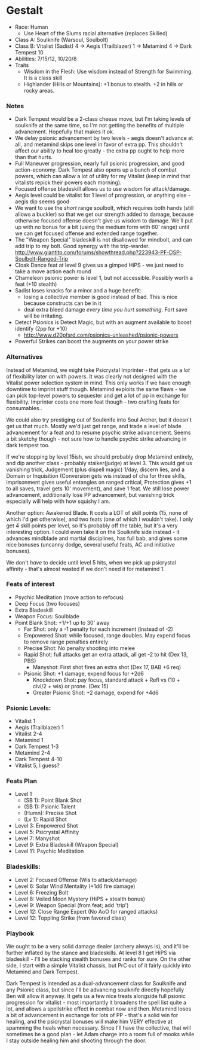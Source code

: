 # Gestalt

* Race: Human
  - Use Heart of the Slums racial alternative (replaces Skilled)
* Class A: Soulknife (Warsoul, Soulbolt)
* Class B: Vitalist (Sadist) 4 -> Aegis (Trailblazer) 1 -> Metamind 4 -> Dark Tempest 10
* Abilities: 7/15/12, 10/20/8
* Traits
  - Wisdom in the Flesh: Use wisdom instead of Strength for Swimming. It is a class skill
  - Highlander (Hills or Mountains): +1 bonus to stealth. +2 in hills or rocky areas.

### Notes
* Dark Tempest would be a 2-class cheese move, but I'm taking levels of soulknife at the same time,
  so I'm not getting the benefits of multiple advancment. Hopefully that makes it ok.
* We delay psionic advancement by two levels - aegis doesn't advance at all, and metamind skips
  one level in favor of extra pp. This shouldn't affect our ability to heal too greatly - the extra
  pp ought to help more than that hurts.
* Full Maneuver progression, nearly full psionic progression, and good action-economy. Dark Tempest
  also opens up a bunch of combat powers, which can allow a lot of utility for my Vitalist (keep in
  mind that vitalists repick their powers each morning).
* Focused offense bladeskill allows us to use wisdom for attack/damage.
* Aegis level could be vitalist for 1 level of progression, or anything else - aegis dip seems good
* We want to use the *short* range soulbolt, which requires both hands (still allows a buckler)
  so that we get our strength added to damage, because otherwise focused offense doesn't give us
  wisdom to damage. We'll put up with no bonus for a bit (using the medium form with 60' range)
  until we can get focused offense and extended range together.
* The "Weapon Special" bladeskill is not disallowed for mindbolt, and can add trip to my bolt. Good
  synergy with the trip-warder. http://www.giantitp.com/forums/showthread.php?223943-PF-DSP-Soulbolt-Ranged-Trip
* Cloak Dance feat at level 9 gives us a gimped HiPS - we just need to take a move action each round
* Chameleon psionic power is level 1, but not accessible. Possibly worth a feat (+10 stealth)
* Sadist loses knacks for a minor and a huge benefit:
  - losing a collective member is good instead of bad. This is nice because constructs can be in it
  - deal extra bleed damage *every time you hurt something*. Fort save will be irritating.
* Detect Psionics is Detect Magic, but with an augment available to boost identify (2pp for +10)
  - http://www.d20pfsrd.com/psionics-unleashed/psionic-powers
* Powerful Strikes can boost the augments on your power strike

### Alternatives

Instead of Metamind, we might take Psicrystal Imprinter - that gets us a *lot* of flexibility
later on with powers. It was clearly not designed with the Vitalist power selection system in
mind. This only works if we have enough downtime to imprint stuff though. Metamind exploits the
same flaws - we can pick top-level powers to sequester and get a lot of pp in exchange for
flexibility. Imprinter costs one more feat though - two crafting feats for consumables..

We could also try prestiging out of Soulknife into Soul Archer, but it doesn't get us that much.
Mostly we'd just get range, and trade a level of blade advancement for a feat and to resume
psychic strike advancement. Seems a bit sketchy though - not sure how to handle psychic strike
advancing in dark tempest too.

If we're stopping by level 15ish, we should probably drop Metamind entirely, and dip another
class - probably stalker(judge) at level 3. This would get us vanishing trick, Judgement (plus
dispell magic) 1/day, discern lies, and a Domain or Inquisition (Conversion gets wis instead of
cha for three skills, imprisonment gives useful entangles on ranged critical, Protection gives +1
to all saves, travel gets 10' movement), and save 1 feat. We still lose power advancement,
additionally lose PP advancement, but vanishing trick especially will help with how squishy I am.

Another option: Awakened Blade. It costs a LOT of skill points (15, none of which I'd get otherwise),
and two feats (one of which I wouldn't take). I only get 4 skill points per level, so it's probably
off the table, but it's a very interesting option. I could even take it on the Soulknife side
instead - it advances mindblade and martial disciplines, has full bab, and gives some nice bonuses
(uncanny dodge, several useful feats, AC and initiative bonuses).

We don't *have* to decide until level 5 hits, when we pick up psicrystal affinity - that's almost
wasted if we don't need it for metamind 1.

### Feats of interest
* Psychic Meditation (move action to refocus)
* Deep Focus (two focuses)
* Extra Bladeskill
* Weapon Focus: Soulblade
* Point Blank Shot: +1/+1 up to 30' away
  * Far Shot: only a -1 penalty for each increment (instead of -2)
  * Empowered Shot: while focused, range doubles. May expend focus to remove range penalties entirely
  * Precise Shot: No penalty shooting into melee
  * Rapid Shot: full attacks get an extra attack, all get -2 to hit (Dex 13, PBS)
    * Manyshot: First shot fires an extra shot (Dex 17, BAB +6 req)
  * Psionic Shot: +1 damage, expend focus for +2d6
    * Knockdown Shot: pay focus, standard attack + Refl vs (10 + clvl/2 + wis) or prone. (Dex 15)
    * Greater Psionic Shot: +2 damage, expend for +4d6

### Psionic Levels:
* Vitalist 1
* Aegis (Trailblazer) 1
* Vitalist 2-4
* Metamind 1
* Dark Tempest 1-3
* Metamind 2-4
* Dark Tempest 4-10
* Vitalist 5, I guess?

### Feats Plan
* Level 1
  - (SB 1): Point Blank Shot
  - (SB 1): Psionic Talent
  - (Humn): Precise Shot
  - (Lv 1): Rapid Shot
* Level 3: Empowered Shot
* Level 5: Psicrystal Affinity
* Level 7: Manyshot
* Level 9: Extra Bladeskill (Weapon Special)
* Level 11: Psychic Meditation

### Bladeskills:
* Level 2: Focused Offense (Wis to attack/damage)
* Level 6: Solar Wind Mentality (+1d6 fire damage)
* Level 6: Freezing Bolt
* Level 8: Veiled Moon Mystery (HiPS + stealth bonus)
* Level 9: Weapon Special (from feat; add 'trip')
* Level 12: Close Range Expert (No AoO for ranged attacks)
* Level 12: Toppling Strike (from favored class)

### Playbook

We ought to be a very solid damage dealer (archery always is), and it'll be further
inflated by the stance and bladeskills. At level 8 I get HiPS via bladeskill - I'll
be stacking stealth bonuses and ranks for sure. On the other side, I start with a
simple Vitalist chassis, but PrC out of it fairly quickly into Metamind and Dark Tempest.

Dark Tempest is intended as a dual-advancement class for Soulknife and any Psionic class,
but since I'll be advancing soulknife directly hopefully Ben will allow it anyway. It gets
us a few nice treats alongside full psionic progression for vitalist - most importantly
it broadens the spell list quite a lot, and allows a spellstrike effect in combat now and
then. Metamind loses a bit of advancement in exchange for lots of PP - that's a solid win
for healing, and the psicrystal bonuses will make him VERY effective at spamming the heals
when necessary. Since I'll have the collective, that will sometimes be a good plan - let
Adam charge into a room full of mooks while I stay outside healing him and shooting
through the door.


